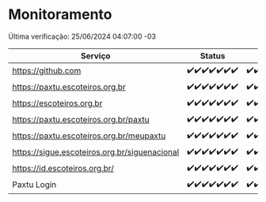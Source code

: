 # Monitoramento

Última verificação: 25/06/2024 04:07:00 -03

|Serviço|Status|Últimas 24h|
|---|---|---|
|https://github.com|<span title="2024-06-18: OK=24">✔️</span><span title="2024-06-19: OK=24">✔️</span><span title="2024-06-20: OK=24">✔️</span><span title="2024-06-21: OK=24">✔️</span><span title="2024-06-22: OK=24">✔️</span><span title="2024-06-23: OK=24">✔️</span><span title="2024-06-24: OK=7">✔️</span>|<span title="24/06/2024 04:08:00 -03 : 200">✔️</span><span title="24/06/2024 05:10:00 -03 : 200">✔️</span><span title="24/06/2024 06:09:00 -03 : 200">✔️</span><span title="24/06/2024 07:08:00 -03 : 200">✔️</span><span title="24/06/2024 08:07:00 -03 : 200">✔️</span><span title="24/06/2024 09:13:00 -03 : 200">✔️</span><span title="24/06/2024 10:10:00 -03 : 200">✔️</span><span title="24/06/2024 11:07:00 -03 : 200">✔️</span><span title="24/06/2024 12:07:00 -03 : 200">✔️</span><span title="24/06/2024 13:08:00 -03 : 200">✔️</span><span title="24/06/2024 14:06:00 -03 : 200">✔️</span><span title="24/06/2024 15:09:00 -03 : 200">✔️</span><span title="24/06/2024 16:05:00 -03 : 200">✔️</span><span title="24/06/2024 17:07:00 -03 : 200">✔️</span><span title="24/06/2024 18:06:00 -03 : 200">✔️</span><span title="24/06/2024 19:08:00 -03 : 200">✔️</span><span title="24/06/2024 20:08:00 -03 : 200">✔️</span><span title="24/06/2024 21:32:00 -03 : 200">✔️</span><span title="24/06/2024 22:54:00 -03 : 200">✔️</span><span title="24/06/2024 23:26:00 -03 : 200">✔️</span><span title="25/06/2024 00:08:00 -03 : 200">✔️</span><span title="25/06/2024 01:09:00 -03 : 200">✔️</span><span title="25/06/2024 02:07:00 -03 : 200">✔️</span><span title="25/06/2024 03:10:00 -03 : 200">✔️</span><span title="25/06/2024 04:06:00 -03 : 200">✔️</span>|
|https://paxtu.escoteiros.org.br|<span title="2024-06-18: OK=24">✔️</span><span title="2024-06-19: OK=24">✔️</span><span title="2024-06-20: OK=24">✔️</span><span title="2024-06-21: OK=24">✔️</span><span title="2024-06-22: OK=24">✔️</span><span title="2024-06-23: OK=24">✔️</span><span title="2024-06-24: OK=7">✔️</span>|<span title="24/06/2024 04:08:00 -03 : 200">✔️</span><span title="24/06/2024 05:10:00 -03 : 200">✔️</span><span title="24/06/2024 06:09:00 -03 : 200">✔️</span><span title="24/06/2024 07:08:00 -03 : 200">✔️</span><span title="24/06/2024 08:07:00 -03 : 200">✔️</span><span title="24/06/2024 09:13:00 -03 : 200">✔️</span><span title="24/06/2024 10:10:00 -03 : 200">✔️</span><span title="24/06/2024 11:07:00 -03 : 200">✔️</span><span title="24/06/2024 12:07:00 -03 : 200">✔️</span><span title="24/06/2024 13:08:00 -03 : 200">✔️</span><span title="24/06/2024 14:06:00 -03 : 200">✔️</span><span title="24/06/2024 15:09:00 -03 : 200">✔️</span><span title="24/06/2024 16:05:00 -03 : 200">✔️</span><span title="24/06/2024 17:07:00 -03 : 200">✔️</span><span title="24/06/2024 18:06:00 -03 : 200">✔️</span><span title="24/06/2024 19:08:00 -03 : 200">✔️</span><span title="24/06/2024 20:08:00 -03 : 200">✔️</span><span title="24/06/2024 21:32:00 -03 : 200">✔️</span><span title="24/06/2024 22:54:00 -03 : 200">✔️</span><span title="24/06/2024 23:26:00 -03 : 200">✔️</span><span title="25/06/2024 00:08:00 -03 : 200">✔️</span><span title="25/06/2024 01:09:00 -03 : 200">✔️</span><span title="25/06/2024 02:07:00 -03 : 200">✔️</span><span title="25/06/2024 03:10:00 -03 : 200">✔️</span><span title="25/06/2024 04:07:00 -03 : 200">✔️</span>|
|https://escoteiros.org.br|<span title="2024-06-18: OK=24">✔️</span><span title="2024-06-19: OK=24">✔️</span><span title="2024-06-20: OK=24">✔️</span><span title="2024-06-21: OK=24">✔️</span><span title="2024-06-22: OK=24">✔️</span><span title="2024-06-23: OK=24">✔️</span><span title="2024-06-24: OK=7">✔️</span>|<span title="24/06/2024 04:08:00 -03 : 200">✔️</span><span title="24/06/2024 05:10:00 -03 : 200">✔️</span><span title="24/06/2024 06:09:00 -03 : 200">✔️</span><span title="24/06/2024 07:08:00 -03 : 200">✔️</span><span title="24/06/2024 08:07:00 -03 : 200">✔️</span><span title="24/06/2024 09:13:00 -03 : 200">✔️</span><span title="24/06/2024 10:10:00 -03 : 200">✔️</span><span title="24/06/2024 11:07:00 -03 : 200">✔️</span><span title="24/06/2024 12:07:00 -03 : 200">✔️</span><span title="24/06/2024 13:08:00 -03 : 200">✔️</span><span title="24/06/2024 14:06:00 -03 : 200">✔️</span><span title="24/06/2024 15:09:00 -03 : 200">✔️</span><span title="24/06/2024 16:05:00 -03 : 200">✔️</span><span title="24/06/2024 17:07:00 -03 : 200">✔️</span><span title="24/06/2024 18:06:00 -03 : 200">✔️</span><span title="24/06/2024 19:08:00 -03 : 200">✔️</span><span title="24/06/2024 20:08:00 -03 : 200">✔️</span><span title="24/06/2024 21:32:00 -03 : 200">✔️</span><span title="24/06/2024 22:54:00 -03 : 200">✔️</span><span title="24/06/2024 23:26:00 -03 : 200">✔️</span><span title="25/06/2024 00:08:00 -03 : 200">✔️</span><span title="25/06/2024 01:09:00 -03 : 200">✔️</span><span title="25/06/2024 02:07:00 -03 : 200">✔️</span><span title="25/06/2024 03:10:00 -03 : 200">✔️</span><span title="25/06/2024 04:07:00 -03 : 200">✔️</span>|
|https://paxtu.escoteiros.org.br/paxtu|<span title="2024-06-18: OK=24">✔️</span><span title="2024-06-19: OK=24">✔️</span><span title="2024-06-20: OK=24">✔️</span><span title="2024-06-21: OK=24">✔️</span><span title="2024-06-22: OK=24">✔️</span><span title="2024-06-23: OK=24">✔️</span><span title="2024-06-24: OK=7">✔️</span>|<span title="24/06/2024 04:08:00 -03 : 200">✔️</span><span title="24/06/2024 05:10:00 -03 : 200">✔️</span><span title="24/06/2024 06:09:00 -03 : 200">✔️</span><span title="24/06/2024 07:08:00 -03 : 200">✔️</span><span title="24/06/2024 08:08:00 -03 : 200">✔️</span><span title="24/06/2024 09:13:00 -03 : 200">✔️</span><span title="24/06/2024 10:10:00 -03 : 200">✔️</span><span title="24/06/2024 11:07:00 -03 : 200">✔️</span><span title="24/06/2024 12:07:00 -03 : 200">✔️</span><span title="24/06/2024 13:08:00 -03 : 200">✔️</span><span title="24/06/2024 14:06:00 -03 : 200">✔️</span><span title="24/06/2024 15:09:00 -03 : 200">✔️</span><span title="24/06/2024 16:05:00 -03 : 200">✔️</span><span title="24/06/2024 17:07:00 -03 : 200">✔️</span><span title="24/06/2024 18:06:00 -03 : 200">✔️</span><span title="24/06/2024 19:08:00 -03 : 200">✔️</span><span title="24/06/2024 20:08:00 -03 : 200">✔️</span><span title="24/06/2024 21:33:00 -03 : 200">✔️</span><span title="24/06/2024 22:54:00 -03 : 200">✔️</span><span title="24/06/2024 23:26:00 -03 : 200">✔️</span><span title="25/06/2024 00:08:00 -03 : 200">✔️</span><span title="25/06/2024 01:09:00 -03 : 200">✔️</span><span title="25/06/2024 02:07:00 -03 : 200">✔️</span><span title="25/06/2024 03:10:00 -03 : 200">✔️</span><span title="25/06/2024 04:07:00 -03 : 200">✔️</span>|
|https://paxtu.escoteiros.org.br/meupaxtu|<span title="2024-06-18: OK=24">✔️</span><span title="2024-06-19: OK=24">✔️</span><span title="2024-06-20: OK=24">✔️</span><span title="2024-06-21: OK=24">✔️</span><span title="2024-06-22: OK=24">✔️</span><span title="2024-06-23: OK=24">✔️</span><span title="2024-06-24: OK=7">✔️</span>|<span title="24/06/2024 04:08:00 -03 : 200">✔️</span><span title="24/06/2024 05:10:00 -03 : 200">✔️</span><span title="24/06/2024 06:09:00 -03 : 200">✔️</span><span title="24/06/2024 07:08:00 -03 : 200">✔️</span><span title="24/06/2024 08:08:00 -03 : 200">✔️</span><span title="24/06/2024 09:13:00 -03 : 200">✔️</span><span title="24/06/2024 10:10:00 -03 : 200">✔️</span><span title="24/06/2024 11:07:00 -03 : 200">✔️</span><span title="24/06/2024 12:07:00 -03 : 200">✔️</span><span title="24/06/2024 13:08:00 -03 : 200">✔️</span><span title="24/06/2024 14:06:00 -03 : 200">✔️</span><span title="24/06/2024 15:09:00 -03 : 200">✔️</span><span title="24/06/2024 16:05:00 -03 : 200">✔️</span><span title="24/06/2024 17:07:00 -03 : 200">✔️</span><span title="24/06/2024 18:06:00 -03 : 200">✔️</span><span title="24/06/2024 19:08:00 -03 : 200">✔️</span><span title="24/06/2024 20:08:00 -03 : 200">✔️</span><span title="24/06/2024 21:33:00 -03 : 200">✔️</span><span title="24/06/2024 22:54:00 -03 : 200">✔️</span><span title="24/06/2024 23:26:00 -03 : 200">✔️</span><span title="25/06/2024 00:08:00 -03 : 200">✔️</span><span title="25/06/2024 01:09:00 -03 : 200">✔️</span><span title="25/06/2024 02:07:00 -03 : 200">✔️</span><span title="25/06/2024 03:10:00 -03 : 200">✔️</span><span title="25/06/2024 04:07:00 -03 : 200">✔️</span>|
|https://sigue.escoteiros.org.br/siguenacional|<span title="2024-06-18: OK=24">✔️</span><span title="2024-06-19: OK=24">✔️</span><span title="2024-06-20: OK=24">✔️</span><span title="2024-06-21: OK=24">✔️</span><span title="2024-06-22: OK=24">✔️</span><span title="2024-06-23: OK=24">✔️</span><span title="2024-06-24: OK=7">✔️</span>|<span title="24/06/2024 04:08:00 -03 : 200">✔️</span><span title="24/06/2024 05:10:00 -03 : 200">✔️</span><span title="24/06/2024 06:09:00 -03 : 200">✔️</span><span title="24/06/2024 07:08:00 -03 : 200">✔️</span><span title="24/06/2024 08:08:00 -03 : 200">✔️</span><span title="24/06/2024 09:13:00 -03 : 200">✔️</span><span title="24/06/2024 10:10:00 -03 : 200">✔️</span><span title="24/06/2024 11:07:00 -03 : 200">✔️</span><span title="24/06/2024 12:07:00 -03 : 200">✔️</span><span title="24/06/2024 13:08:00 -03 : 200">✔️</span><span title="24/06/2024 14:06:00 -03 : 200">✔️</span><span title="24/06/2024 15:09:00 -03 : 200">✔️</span><span title="24/06/2024 16:05:00 -03 : 200">✔️</span><span title="24/06/2024 17:07:00 -03 : 200">✔️</span><span title="24/06/2024 18:06:00 -03 : 200">✔️</span><span title="24/06/2024 19:08:00 -03 : 200">✔️</span><span title="24/06/2024 20:08:00 -03 : 200">✔️</span><span title="24/06/2024 21:33:00 -03 : 200">✔️</span><span title="24/06/2024 22:54:00 -03 : 200">✔️</span><span title="24/06/2024 23:26:00 -03 : 200">✔️</span><span title="25/06/2024 00:08:00 -03 : 200">✔️</span><span title="25/06/2024 01:09:00 -03 : 200">✔️</span><span title="25/06/2024 02:07:00 -03 : 200">✔️</span><span title="25/06/2024 03:10:00 -03 : 200">✔️</span><span title="25/06/2024 04:07:00 -03 : 200">✔️</span>|
|https://id.escoteiros.org.br/|<span title="2024-06-18: OK=24">✔️</span><span title="2024-06-19: OK=24">✔️</span><span title="2024-06-20: OK=24">✔️</span><span title="2024-06-21: OK=24">✔️</span><span title="2024-06-22: OK=24">✔️</span><span title="2024-06-23: OK=24">✔️</span><span title="2024-06-24: OK=7">✔️</span>|<span title="24/06/2024 04:08:00 -03 : 200">✔️</span><span title="24/06/2024 05:10:00 -03 : 200">✔️</span><span title="24/06/2024 06:09:00 -03 : 200">✔️</span><span title="24/06/2024 07:08:00 -03 : 200">✔️</span><span title="24/06/2024 08:08:00 -03 : 200">✔️</span><span title="24/06/2024 09:13:00 -03 : 200">✔️</span><span title="24/06/2024 10:10:00 -03 : 200">✔️</span><span title="24/06/2024 11:07:00 -03 : 200">✔️</span><span title="24/06/2024 12:07:00 -03 : 200">✔️</span><span title="24/06/2024 13:08:00 -03 : 200">✔️</span><span title="24/06/2024 14:06:00 -03 : 200">✔️</span><span title="24/06/2024 15:09:00 -03 : 200">✔️</span><span title="24/06/2024 16:05:00 -03 : 200">✔️</span><span title="24/06/2024 17:07:00 -03 : 200">✔️</span><span title="24/06/2024 18:06:00 -03 : 200">✔️</span><span title="24/06/2024 19:08:00 -03 : 200">✔️</span><span title="24/06/2024 20:08:00 -03 : 200">✔️</span><span title="24/06/2024 21:33:00 -03 : 200">✔️</span><span title="24/06/2024 22:54:00 -03 : 200">✔️</span><span title="24/06/2024 23:26:00 -03 : 200">✔️</span><span title="25/06/2024 00:08:00 -03 : 200">✔️</span><span title="25/06/2024 01:09:00 -03 : 200">✔️</span><span title="25/06/2024 02:07:00 -03 : 200">✔️</span><span title="25/06/2024 03:10:00 -03 : 200">✔️</span><span title="25/06/2024 04:07:00 -03 : 200">✔️</span>|
|Paxtu Login|<span title="2024-06-18: OK=24">✔️</span><span title="2024-06-19: OK=24">✔️</span><span title="2024-06-20: OK=24">✔️</span><span title="2024-06-21: OK=24">✔️</span><span title="2024-06-22: OK=24">✔️</span><span title="2024-06-23: OK=24">✔️</span><span title="2024-06-24: OK=7">✔️</span>|<span title="24/06/2024 04:08:00 -03 : 200">✔️</span><span title="24/06/2024 05:10:00 -03 : 200">✔️</span><span title="24/06/2024 06:09:00 -03 : 200">✔️</span><span title="24/06/2024 07:08:00 -03 : 200">✔️</span><span title="24/06/2024 08:08:00 -03 : 200">✔️</span><span title="24/06/2024 09:13:00 -03 : 200">✔️</span><span title="24/06/2024 10:10:00 -03 : 200">✔️</span><span title="24/06/2024 11:07:00 -03 : 200">✔️</span><span title="24/06/2024 12:07:00 -03 : 200">✔️</span><span title="24/06/2024 13:08:00 -03 : 200">✔️</span><span title="24/06/2024 14:06:00 -03 : 200">✔️</span><span title="24/06/2024 15:09:00 -03 : 200">✔️</span><span title="24/06/2024 16:05:00 -03 : 200">✔️</span><span title="24/06/2024 17:07:00 -03 : 200">✔️</span><span title="24/06/2024 18:06:00 -03 : 200">✔️</span><span title="24/06/2024 19:08:00 -03 : 200">✔️</span><span title="24/06/2024 20:08:00 -03 : 200">✔️</span><span title="24/06/2024 21:33:00 -03 : 200">✔️</span><span title="24/06/2024 22:54:00 -03 : 200">✔️</span><span title="24/06/2024 23:26:00 -03 : 200">✔️</span><span title="25/06/2024 00:08:00 -03 : 200">✔️</span><span title="25/06/2024 01:09:00 -03 : 200">✔️</span><span title="25/06/2024 02:07:00 -03 : 200">✔️</span><span title="25/06/2024 03:10:00 -03 : 200">✔️</span><span title="25/06/2024 04:07:00 -03 : 200">✔️</span>|
